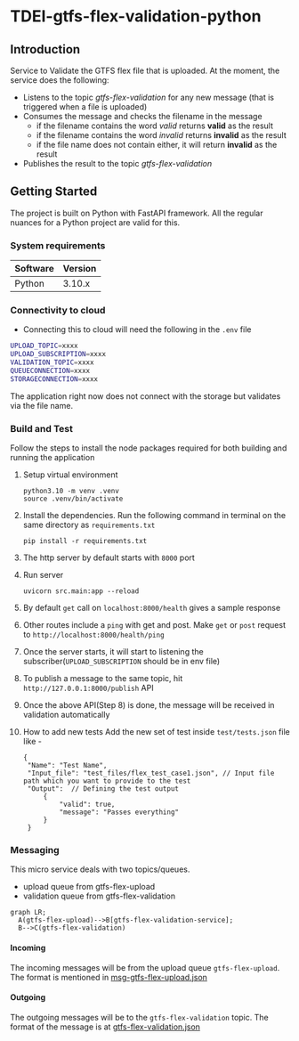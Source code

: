 # TDEI-gtfs-flex-validation-python
## Introduction 
Service to Validate the GTFS flex file that is uploaded. At the moment, the service does the following:
- Listens to the topic _gtfs-flex-validation_ for any new message (that is triggered when a file is uploaded)
- Consumes the message and checks the filename in the message
  - if the filename contains the word _valid_ returns **valid** as the result
  - if the filename contains the word _invalid_ returns **invalid** as the result
  - if the file name does not contain either, it will return **invalid** as the result
- Publishes the result to the topic _gtfs-flex-validation_

## Getting Started
The project is built on Python with FastAPI framework. All the regular nuances for a Python project are valid for this.

### System requirements
| Software   | Version |
|------------|---------|
| Python     | 3.10.x  |


### Connectivity to cloud
- Connecting this to cloud will need the following in the `.env` file

```bash
UPLOAD_TOPIC=xxxx
UPLOAD_SUBSCRIPTION=xxxx
VALIDATION_TOPIC=xxxx
QUEUECONNECTION=xxxx
STORAGECONNECTION=xxxx
```
The application right now does not connect with the storage but validates via the file name.

### Build and Test
Follow the steps to install the node packages required for both building and running the application

1. Setup virtual environment
    ```
    python3.10 -m venv .venv
    source .venv/bin/activate
    ```

2. Install the dependencies. Run the following command in terminal on the same directory as `requirements.txt`
    ```
    pip install -r requirements.txt
    ```
3. The http server by default starts with `8000` port 
4. Run server
    ```
    uvicorn src.main:app --reload
    ```
5. By default `get` call on `localhost:8000/health` gives a sample response
6. Other routes include a `ping` with get and post. Make `get` or `post` request to `http://localhost:8000/health/ping`
7. Once the server starts, it will start to listening the subscriber(`UPLOAD_SUBSCRIPTION` should be in env file)
8. To publish a message to the same topic, hit `http://127.0.0.1:8000/publish` API
9. Once the above API(Step 8) is done, the message will be received in validation automatically
10. How to add new tests 
    Add the new set of test inside `test/tests.json` file like -
    ```
    {
     "Name": "Test Name",
     "Input_file": "test_files/flex_test_case1.json", // Input file path which you want to provide to the test
     "Output":  // Defining the test output 
         { 
             "valid": true,
             "message": "Passes everything"
         }
     }
    ```




### Messaging

This micro service deals with two topics/queues. 
- upload queue from gtfs-flex-upload
- validation queue from gtfs-flex-validation


```mermaid
graph LR;
  A(gtfs-flex-upload)-->B[gtfs-flex-validation-service];
  B-->C(gtfs-flex-validation)
```
#### Incoming
The incoming messages will be from the upload queue `gtfs-flex-upload`.
The format is mentioned in [msg-gtfs-flex-upload.json](./src/assets/msg-gtfs-flex-upload.json)

#### Outgoing
The outgoing messages will be to the `gtfs-flex-validation` topic.
The format of the message is at [gtfs-flex-validation.json](./src/assets/msg-gtfs-flex-validation.json)

